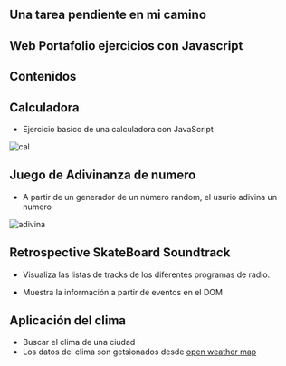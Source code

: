 ## Una tarea pendiente en mi camino 


## Web  Portafolio ejercicios con Javascript

## Contenidos 

## Calculadora 

* Ejercicio basico de una calculadora con JavaScript

![cal](https://github.com/user-attachments/assets/424a6caf-5243-415b-b54a-51fcbfe7ee81)

## Juego de Adivinanza de numero

* A partir de un generador de un número random, el usurio adivina un numero

![adivina](https://github.com/user-attachments/assets/050c6cd1-aee7-45fd-b601-ba7af173ce54)

## Retrospective SkateBoard Soundtrack

* Visualiza las listas de tracks de los diferentes programas de radio.

* Muestra la información a partir de eventos en el DOM 

## Aplicación del clima 

* Buscar el clima de una ciudad 
* Los datos del clima son getsionados desde [open weather map](openweathermap.org)
